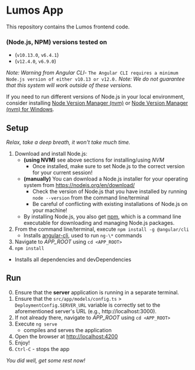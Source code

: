 # Lumos App

This repository contains the Lumos frontend code.

### (Node.js, NPM) versions tested on

- (`v10.13.0`, `v6.4.1`)
- (`v12.4.0`, `v6.9.0`)

_Note: Warning from Angular CLI_- `The Angular CLI requires a minimum Node.js version of either v10.13 or v12.0.`
_Note: We do not guarantee that this system will work outside of these versions._

If you need to run different versions of Node.js in your local environment, consider installing [Node Version Manager (nvm)](https://github.com/creationix/nvm) or [Node Version Manager (nvm) for Windows](https://github.com/coreybutler/nvm-windows).

## Setup

_Relax, take a deep breath, it won't take much time._

1. Download and install Node.js:
   - **(using NVM)** see above sections for installing/using _NVM_
     - Once installed, make sure to set Node.js to the correct version for your current session!
   - **(manually)** You can download a Node.js installer for your operating system from <https://nodejs.org/en/download/>
     - Check the version of Node.js that you have installed by running `node --version` from the command line/terminal
     - Be careful of conflicting with existing installations of Node.js on your machine!
   - By installing Node.js, you also get [npm](https://www.npmjs.com/), which is a command line executable for downloading and managing Node.js packages.
2. From the command line/terminal, execute `npm install -g @angular/cli`
   - Installs [angular-cli](https://cli.angular.io/), used to run `ng-\*` commands
3. Navigate to *APP_ROOT* using `cd <APP_ROOT>`
4. `npm install`

  - Installs all dependencies and devDependencies

## Run

0. Ensure that the **server** application is running in a separate terminal.
1. Ensure that the `src/app/models/config.ts` > `DeploymentConfig.SERVER_URL` variable is correctly set to the aforementioned server's URL (e.g., http://localhost:3000).
2. If not already there, navigate to *APP_ROOT* using `cd <APP_ROOT>`
3. Execute `ng serve`
   - compiles and serves the application
4. Open the browser at <http://localhost:4200>
5. Enjoy!
6. `Ctrl-C` - stops the app

_You did well, get some rest now!_
